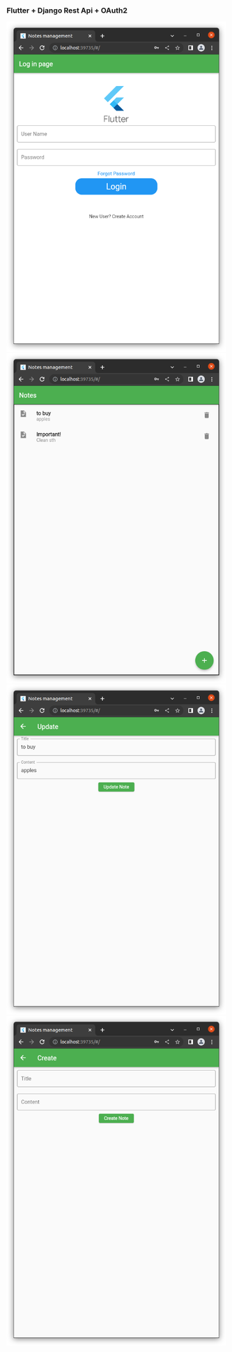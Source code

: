### Flutter + Django Rest Api + OAuth2

<div>

<img src="https://github.com/Qbason/Notes_Management_Flutter_Django/blob/main/images/1.png">

</div>
<div>

<img src="https://github.com/Qbason/Notes_Management_Flutter_Django/blob/main/images/2.png">

</div>
<div>

<img src="https://github.com/Qbason/Notes_Management_Flutter_Django/blob/main/images/3.png">

</div>
<div>

<img src="https://github.com/Qbason/Notes_Management_Flutter_Django/blob/main/images/4.png">

</div>


